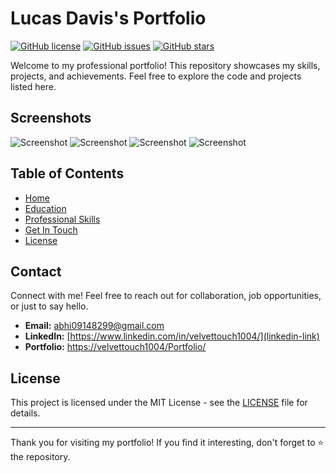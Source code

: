 # Lucas Davis's Portfolio

[![GitHub license](https://img.shields.io/badge/license-MIT-blue.svg)](https://github.com/velvettouch1004/Portfolio/blob/main/LICENSE)
[![GitHub issues](https://img.shields.io/github/issues/velvettouch1004/Portfolio.svg)](https://github.com/velvettouch1004/Portfolio/issues)
[![GitHub stars](https://img.shields.io/github/stars/velvettouch1004/Portfolio.svg)](https://github.com/velvettouch1004/Portfolio/stargazers)

Welcome to my professional portfolio! This repository showcases my skills, projects, and achievements. Feel free to explore the code and projects listed here.

## Screenshots

![Screenshot](home.png)
![Screenshot](education.png)
![Screenshot](skills.png)
![Screenshot](getInTouch.png)

## Table of Contents

- [Home](#home)
- [Education](#education)
- [Professional Skills](#skills)
- [Get In Touch](#getInTouch)
- [License](#license)

## Contact

Connect with me! Feel free to reach out for collaboration, job opportunities, or just to say hello.

- **Email:** abhi09148299@gmail.com
- **LinkedIn:** [https://www.linkedin.com/in/velvettouch1004/](linkedin-link)
- **Portfolio:** [https://velvettouch1004/Portfolio/](your-portfolio-link)

## License

This project is licensed under the MIT License - see the [LICENSE](LICENSE) file for details.

---

Thank you for visiting my portfolio! If you find it interesting, don't forget to ⭐️ the repository.

